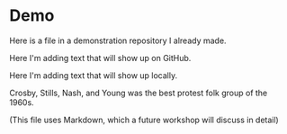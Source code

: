 # Demo
Here is a file in a demonstration repository I already made.

Here I'm adding text that will show up on GitHub.

Here I'm adding text that will show up locally.

Crosby, Stills, Nash, and Young was the best protest folk group of the 1960s.

(This file uses Markdown, which a future workshop will discuss in detail)
